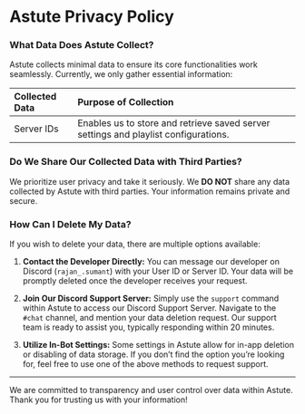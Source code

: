 # Astute Privacy Policy

### What Data Does Astute Collect?

Astute collects minimal data to ensure its core functionalities work seamlessly. Currently, we only gather essential information:

| Collected Data | Purpose of Collection |
| :------------- | :-------------------- |
| Server IDs     | Enables us to store and retrieve saved server settings and playlist configurations. |

### Do We Share Our Collected Data with Third Parties?

We prioritize user privacy and take it seriously. We **DO NOT** share any data collected by Astute with third parties. Your information remains private and secure.

### How Can I Delete My Data?

If you wish to delete your data, there are multiple options available:

1. **Contact the Developer Directly:** You can message our developer on Discord (`rajan_.sumant`) with your User ID or Server ID. Your data will be promptly deleted once the developer receives your request.

2. **Join Our Discord Support Server:** Simply use the `support` command within Astute to access our Discord Support Server. Navigate to the `#chat` channel, and mention your data deletion request. Our support team is ready to assist you, typically responding within 20 minutes.

3. **Utilize In-Bot Settings:** Some settings in Astute allow for in-app deletion or disabling of data storage. If you don’t find the option you’re looking for, feel free to use one of the above methods to request support.

---

We are committed to transparency and user control over data within Astute. Thank you for trusting us with your information!
